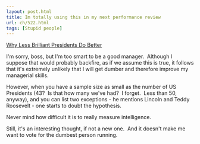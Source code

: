 ```yaml
---
layout: post.html
title: Im totally using this in my next performance review
url: ch/522.html
tags: [Stupid people]
---
```

[Why Less Brilliant Presidents Do Better](http://blogs.wsj.com/informedreader/2007/06/18/a-possible-reason-why-dumber-presidents-do-better/)

I'm sorry, boss, but I'm too smart to be a good manager.  Although I suppose that would probably backfire, as if we assume this is true, it follows that it's extremely unlikely that I will get dumber and therefore improve my managerial skills.

However, when you have a sample size as small as the number of US Presidents (43?  Is that how many we've had?  I forget.  Less than 50, anyway), and you can list two exceptions - he mentions Lincoln and Teddy Roosevelt - one starts to doubt the hypothesis.

Never mind how difficult it is to really measure intelligence.

Still, it's an interesting thought, if not a new one.  And it doesn't make me want to vote for the dumbest person running.
